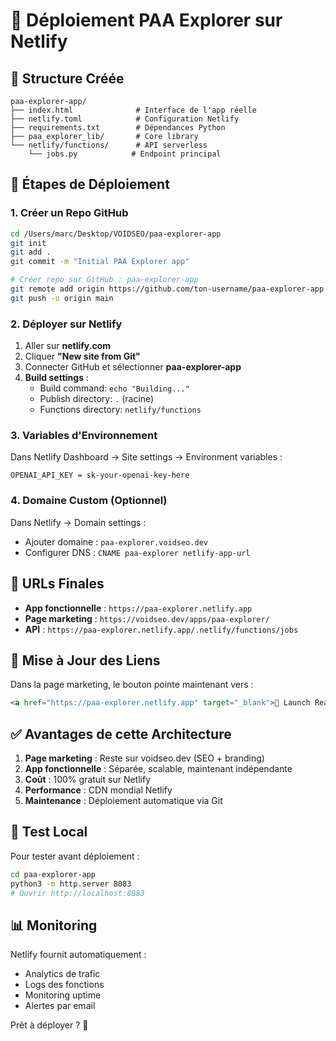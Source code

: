 # 🚀 Déploiement PAA Explorer sur Netlify

## 📁 **Structure Créée**

```
paa-explorer-app/
├── index.html              # Interface de l'app réelle
├── netlify.toml            # Configuration Netlify
├── requirements.txt        # Dépendances Python
├── paa_explorer_lib/       # Core library
└── netlify/functions/      # API serverless
    └── jobs.py            # Endpoint principal
```

## 🚀 **Étapes de Déploiement**

### **1. Créer un Repo GitHub**
```bash
cd /Users/marc/Desktop/VOIDSEO/paa-explorer-app
git init
git add .
git commit -m "Initial PAA Explorer app"

# Créer repo sur GitHub : paa-explorer-app
git remote add origin https://github.com/ton-username/paa-explorer-app.git
git push -u origin main
```

### **2. Déployer sur Netlify**
1. Aller sur **netlify.com**
2. Cliquer **"New site from Git"**
3. Connecter GitHub et sélectionner **paa-explorer-app**
4. **Build settings** :
   - Build command: `echo "Building..."`
   - Publish directory: `.` (racine)
   - Functions directory: `netlify/functions`

### **3. Variables d'Environnement**
Dans Netlify Dashboard → Site settings → Environment variables :
```
OPENAI_API_KEY = sk-your-openai-key-here
```

### **4. Domaine Custom (Optionnel)**
Dans Netlify → Domain settings :
- Ajouter domaine : `paa-explorer.voidseo.dev`
- Configurer DNS : `CNAME paa-explorer netlify-app-url`

## 🎯 **URLs Finales**

- **App fonctionnelle** : `https://paa-explorer.netlify.app`
- **Page marketing** : `https://voidseo.dev/apps/paa-explorer/`
- **API** : `https://paa-explorer.netlify.app/.netlify/functions/jobs`

## 🔗 **Mise à Jour des Liens**

Dans la page marketing, le bouton pointe maintenant vers :
```html
<a href="https://paa-explorer.netlify.app" target="_blank">🚀 Launch Real App</a>
```

## ✅ **Avantages de cette Architecture**

1. **Page marketing** : Reste sur voidseo.dev (SEO + branding)
2. **App fonctionnelle** : Séparée, scalable, maintenant indépendante
3. **Coût** : 100% gratuit sur Netlify
4. **Performance** : CDN mondial Netlify
5. **Maintenance** : Déploiement automatique via Git

## 🧪 **Test Local**

Pour tester avant déploiement :
```bash
cd paa-explorer-app
python3 -m http.server 8083
# Ouvrir http://localhost:8083
```

## 📊 **Monitoring**

Netlify fournit automatiquement :
- Analytics de trafic
- Logs des fonctions
- Monitoring uptime
- Alertes par email

Prêt à déployer ? 🚀
